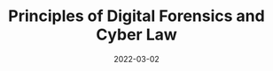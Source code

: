 ---
title: Principles of Digital Forensics and Cyber Law
subtitle: 
layout: default
modal-id: 7
date: 2022-03-02
img: module-7.jpg
thumbnail: module-7.jpg
alt: image-alt
project-date: 12 Jan 2023
tutor: Dr Stelios Sotiriadis
unit: 12
description: Principles of Digital Forensics and Cyber Law
---